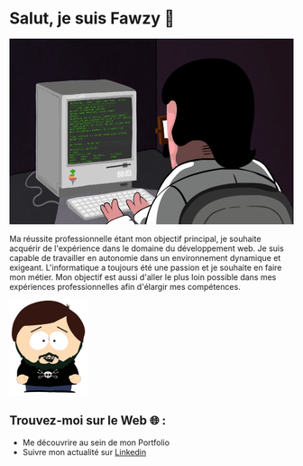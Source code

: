 <h1>Salut, je suis Fawzy 👋</h1>

<img src="giphy.gif" alt="gif" height="329" width="1000"/>

<div>
  <p>
   Ma réussite professionnelle étant mon objectif principal, je souhaite acquérir de l'expérience dans le domaine du développement web. Je suis capable de    travailler en autonomie dans un environnement dynamique et exigeant. L'informatique a toujours été une passion et je souhaite en faire mon métier. Mon      objectif est aussi d'aller le plus loin possible dans mes expériences professionnelles afin d'élargir mes compétences.
  </p>
</div>
<div>
  <div>
    <img src="avatar.png" alt="avatar" height="170" width="140"/>
  </div>
  <div class="liens" >
    <h2>Trouvez-moi sur le Web 🌐 :</h2>
    <ul>
      <li>Me découvrire au sein de mon </a>Portfolio</a></li>
      <li>Suivre mon actualité sur <a href="https://www.linkedin.com/in/fawzy-elsam-b18040150/" >Linkedin</a></li>
    </ul>
  </div>
</div>
